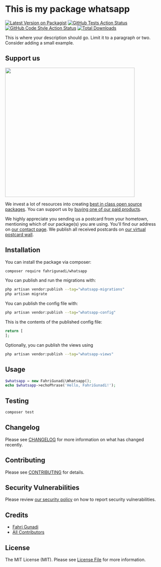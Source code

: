 # This is my package whatsapp

[![Latest Version on Packagist](https://img.shields.io/packagist/v/fahrigunadi/whatsapp.svg?style=flat-square)](https://packagist.org/packages/fahrigunadi/whatsapp)
[![GitHub Tests Action Status](https://img.shields.io/github/actions/workflow/status/fahrigunadi/whatsapp/run-tests.yml?branch=main&label=tests&style=flat-square)](https://github.com/fahrigunadi/whatsapp/actions?query=workflow%3Arun-tests+branch%3Amain)
[![GitHub Code Style Action Status](https://img.shields.io/github/actions/workflow/status/fahrigunadi/whatsapp/fix-php-code-style-issues.yml?branch=main&label=code%20style&style=flat-square)](https://github.com/fahrigunadi/whatsapp/actions?query=workflow%3A"Fix+PHP+code+style+issues"+branch%3Amain)
[![Total Downloads](https://img.shields.io/packagist/dt/fahrigunadi/whatsapp.svg?style=flat-square)](https://packagist.org/packages/fahrigunadi/whatsapp)

This is where your description should go. Limit it to a paragraph or two. Consider adding a small example.

## Support us

[<img src="https://github-ads.s3.eu-central-1.amazonaws.com/whatsapp.jpg?t=1" width="419px" />](https://spatie.be/github-ad-click/whatsapp)

We invest a lot of resources into creating [best in class open source packages](https://spatie.be/open-source). You can support us by [buying one of our paid products](https://spatie.be/open-source/support-us).

We highly appreciate you sending us a postcard from your hometown, mentioning which of our package(s) you are using. You'll find our address on [our contact page](https://spatie.be/about-us). We publish all received postcards on [our virtual postcard wall](https://spatie.be/open-source/postcards).

## Installation

You can install the package via composer:

```bash
composer require fahrigunadi/whatsapp
```

You can publish and run the migrations with:

```bash
php artisan vendor:publish --tag="whatsapp-migrations"
php artisan migrate
```

You can publish the config file with:

```bash
php artisan vendor:publish --tag="whatsapp-config"
```

This is the contents of the published config file:

```php
return [
];
```

Optionally, you can publish the views using

```bash
php artisan vendor:publish --tag="whatsapp-views"
```

## Usage

```php
$whatsapp = new FahriGunadi\Whatsapp();
echo $whatsapp->echoPhrase('Hello, FahriGunadi!');
```

## Testing

```bash
composer test
```

## Changelog

Please see [CHANGELOG](CHANGELOG.md) for more information on what has changed recently.

## Contributing

Please see [CONTRIBUTING](CONTRIBUTING.md) for details.

## Security Vulnerabilities

Please review [our security policy](../../security/policy) on how to report security vulnerabilities.

## Credits

- [Fahri Gunadi](https://github.com/fahrigunadi)
- [All Contributors](../../contributors)

## License

The MIT License (MIT). Please see [License File](LICENSE.md) for more information.
